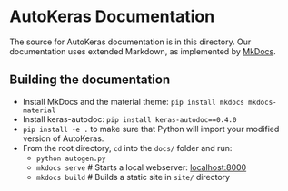 # AutoKeras Documentation

The source for AutoKeras documentation is in this directory.
Our documentation uses extended Markdown, as implemented by [MkDocs](http://mkdocs.org).

## Building the documentation

- Install MkDocs and the material theme: `pip install mkdocs mkdocs-material`
- Install keras-autodoc: `pip install keras-autodoc==0.4.0`
- `pip install -e .` to make sure that Python will import your modified version of AutoKeras.
- From the root directory, `cd` into the `docs/` folder and run:
    - `python autogen.py`
    - `mkdocs serve`    # Starts a local webserver:  [localhost:8000](http://localhost:8000)
    - `mkdocs build`    # Builds a static site in `site/` directory
